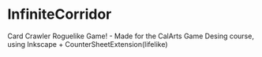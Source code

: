 # InfiniteCorridor
Card Crawler Roguelike Game! - Made for the CalArts Game Desing course, using Inkscape + CounterSheetExtension(lifelike)

